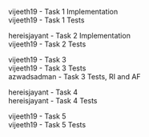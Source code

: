 vijeeth19 - Task 1 Implementation  
vijeeth19 - Task 1 Tests

hereisjayant - Task 2 Implementation  
vijeeth19 - Task 2 Tests

vijeeth19 - Task 3  
vijeeth19 - Task 3 Tests  
azwadsadman - Task 3 Tests, RI and AF

hereisjayant - Task 4  
hereisjayant - Task 4 Tests

vijeeth19 - Task 5  
vijeeth19 - Task 5 Tests
